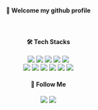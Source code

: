 <div align="center"> 
 
#### 👋 Welcome my github profile

 <br/>
  
#### 🛠️ Tech Stacks
<img src="https://img.shields.io/badge/Java-007396?style=for-the-badge&logo=Java&logoColor=white">
<img src="https://img.shields.io/badge/Spring-6DB33F?style=for-the-badge&logo=Spring&logoColor=white">
<img src="https://img.shields.io/badge/Spring%20Boot-6DB33F?style=for-the-badge&logo=SpringBoot&logoColor=white">
<img src="https://img.shields.io/badge/Spring%20Security-6DB33F?style=for-the-badge&logo=springsecurity&logoColor=white">
<img src="https://img.shields.io/badge/Python-3776AB?style=for-the-badge&logo=python&logoColor=white">
<br/>
<img src="https://img.shields.io/badge/jwt-000000?style=for-the-badge&logo=jsonwebtokens&logoColor=white">
<img src="https://img.shields.io/badge/aws-232F3E?style=for-the-badge&logo=amazonaws&logoColor=white">
<img src="https://img.shields.io/badge/s3-569A31?style=for-the-badge&logo=amazons3&logoColor=white">
<img src="https://img.shields.io/badge/rds-527FFF?style=for-the-badge&logo=amazonrds&logoColor=white">
<img src="https://img.shields.io/badge/ec2-FF9900?style=for-the-badge&logo=amazonec2&logoColor=white">
<img src="https://img.shields.io/badge/MySQL-4479A1?style=for-the-badge&logo=MySQL&logoColor=white">
 
 <br/>
 
#### 💌 Follow Me

<a href="https://devhanda.tistory.com/"><img src="https://img.shields.io/badge/Tech%20Blog-000000?style=for-the-badge&logo=tistory&logoColor=white&link=https://devhanda.tistory.com/"/></a>
<a href="mailto:devhanda.kl@gmail.com"><img src="https://img.shields.io/badge/email-EA4335?style=for-the-badge&logo=gmail&logoColor=white&link=mailto:devhanda.kl@gmail.com"/></a>
 
